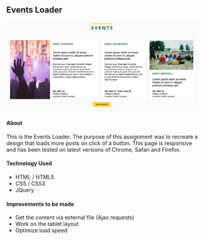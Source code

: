 ## Events Loader 
![Alt text](https://github.com/annakviese/events/blob/master/documentation/images/events-screenshot.png)

#### About
This is the Events Loader. 
The purpose of this assignment was to recreate a design that loads more posts on click of a button. 
This page is responsive and has been tested on latest versions of Chrome, Safari and Firefox.

#### Technology Used

* HTML / HTML5
* CSS / CSS3
* JQuery 

#### Improvements to be made

* Get the content via external file (Ajax requests)
* Work on the tablet layout 
* Optimize load speed 